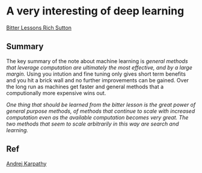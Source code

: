 # A very interesting of deep learning


[Bitter Lessons Rich Sutton](http://www.incompleteideas.net/IncIdeas/BitterLesson.html)

## Summary

The key summary of the note about machine learning is _general methods that leverage computation are ultimately the most effective, and by a large margin._ Using you intution and fine tuning only gives short term benefits and you hit a brick wall and no further improvements can be gained. Over the long run as machines get faster and general methods that a computionally more expensive wins out.

_One thing that should be learned from the bitter lesson is the great power of general purpose methods, of methods that continue to scale with increased computation even as the available computation becomes very great. The two methods that seem to scale arbitrarily in this way are search and learning._



## Ref
[Andrej Karpathy](https://cs.stanford.edu/people/karpathy/) 
